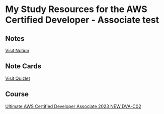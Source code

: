 # My Study Resources for the AWS Certified Developer - Associate test

## Notes

[Visit Notion](https://www.notion.so/AWS-Developer-Associate-DVA-C02-90963fd70a0c4b68a33c51bbf1584dcc)

## Note Cards

[Visit Quizlet](https://quizlet.com/814862887/amazon-cert-flash-cards/?funnelUUID=bcca8909-6b78-4e44-badc-2292bb7ebdc2)

## Course

[Ultimate AWS Certified Developer Associate 2023 NEW DVA-C02](https://www.udemy.com/course/aws-certified-developer-associate-dva-c01/)

